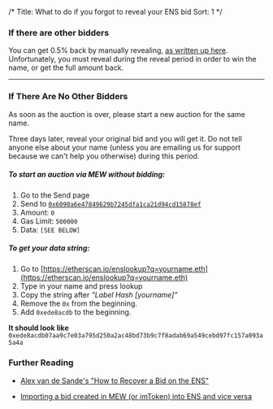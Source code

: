 /*
Title: What to do if you forgot to reveal your ENS bid
Sort: 1
*/

### If there are other bidders

You can get 0.5% back by manually revealing, [as written up here](https://myetherwallet.groovehq.com/knowledge_base/topics/manually-revealing-ens-bids). Unfortunately, you must reveal during the reveal period in order to win  the name, or get the full amount back.

---

### If There Are No Other Bidders

As soon as the auction is over, please start a new auction for the same name. 

Three days later, reveal your original bid and you will get it. Do not tell anyone else about your name (unless you are emailing us for support because we can't help you otherwise) during this period.

##### To start an auction via MEW without bidding:

1.  Go to the Send page
2.  Send to [`0x6090a6e47849629b7245dfa1ca21d94cd15878ef`](https://etherscan.io/address/0x6090a6e47849629b7245dfa1ca21d94cd15878ef)
3.  Amount: `0`
4.  Gas Limit: `500000`
5.  Data: `[SEE BELOW]`

##### To get your data string:

1.  Go to [https://etherscan.io/enslookup?q=yourname.eth](https://etherscan.io/enslookup?q=yourname.eth)
2.  Type in your name and press lookup
3.  Copy the string after _"Label Hash [yourname]"_
4.  Remove the `0x` from the beginning.
5.  Add `0xede8acdb` to the beginning.

**It should look like** `0xede8acdb07aa9c7e03a795d250a2ac48bd73b9c7f8adab69a549cebd97fc157a093a5a4a`

### Further Reading

- [Alex van de Sande's "How to Recover a Bid on the ENS"](https://gist.github.com/alexvandesande/1c48dfbb330d67aeb79bc5b1103c6abe)

- [Importing a bid created in MEW (or imToken) into ENS and vice versa](https://medium.com/@nhirsch/importing-a-bid-created-in-mew-into-ens-and-vice-versa-60b31a174e98)
